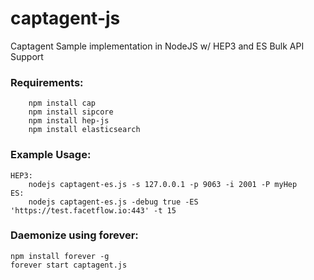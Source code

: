# captagent-js
Captagent Sample implementation in NodeJS w/ HEP3 and ES Bulk API Support


### Requirements:
```
	npm install cap
	npm install sipcore
	npm install hep-js
	npm install elasticsearch
```

### Example Usage:

	HEP3: 
		nodejs captagent-es.js -s 127.0.0.1 -p 9063 -i 2001 -P myHep
	ES:   
		nodejs captagent-es.js -debug true -ES 'https://test.facetflow.io:443' -t 15

### Daemonize using forever:

	npm install forever -g
	forever start captagent.js

